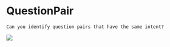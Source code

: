 # QuestionPair

```Can you identify question pairs that have the same intent?```

<p>
    <img src="https://github.com/Ankit152/QuestionPair/blob/main/img/quora.png">
</p>
